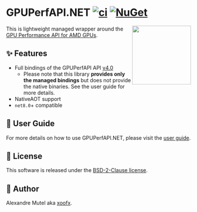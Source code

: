 # GPUPerfAPI.NET [![ci](https://github.com/xoofx/GPUPerfAPI/actions/workflows/ci.yml/badge.svg)](https://github.com/xoofx/GPUPerfAPI/actions/workflows/ci.yml) [![NuGet](https://img.shields.io/nuget/v/GPUPerfAPI.svg)](https://www.nuget.org/packages/GPUPerfAPI/)

<img align="right" width="160px" height="160px" src="https://raw.githubusercontent.com/xoofx/GPUPerfAPI/main/img/GPUPerfAPI.png">

This is lightweight managed wrapper around the [GPU Performance API for AMD GPUs](https://github.com/GPUOpen-Tools/gpu_performance_api).

## ✨ Features

- Full bindings of the GPUPerfAPI API [v4.0](https://github.com/GPUOpen-Tools/gpu_performance_api/releases/tag/v4.0-tag)
  - Please note that this library **provides only the managed bindings** but does not provide the native binaries. See the user guide for more details.
- NativeAOT support
- `net8.0`+ compatible

## 📖 User Guide

For more details on how to use GPUPerfAPI.NET, please visit the [user guide](doc/readme.md).

## 🪪 License

This software is released under the [BSD-2-Clause license](https://opensource.org/licenses/BSD-2-Clause). 

## 🤗 Author

Alexandre Mutel aka [xoofx](https://xoofx.github.io).
